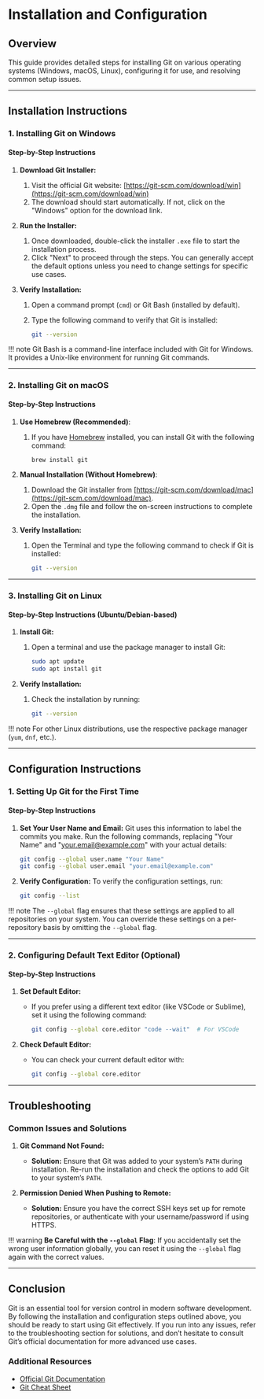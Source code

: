 # Installation and Configuration

## Overview

This guide provides detailed steps for installing Git on various operating systems (Windows, macOS, Linux), configuring it for use, and resolving common setup issues.

---

## Installation Instructions

### 1. **Installing Git on Windows**

#### Step-by-Step Instructions

1. **Download Git Installer:**
    1. Visit the official Git website: [https://git-scm.com/download/win](https://git-scm.com/download/win)
    2. The download should start automatically. If not, click on the "Windows" option for the download link.

2. **Run the Installer:**
    1. Once downloaded, double-click the installer `.exe` file to start the installation process.
    2. Click "Next" to proceed through the steps. You can generally accept the default options unless you need to change settings for specific use cases.

3. **Verify Installation:**
    1. Open a command prompt (`cmd`) or Git Bash (installed by default).
    2. Type the following command to verify that Git is installed:

        ```bash
        git --version
        ```

!!! note
    Git Bash is a command-line interface included with Git for Windows. It provides a Unix-like environment for running Git commands.

---

### 2. **Installing Git on macOS**

#### Step-by-Step Instructions

1. **Use Homebrew (Recommended)**:
    1. If you have [Homebrew](https://brew.sh/) installed, you can install Git with the following command:

        ```bash
        brew install git
        ```

2. **Manual Installation (Without Homebrew)**:
    1. Download the Git installer from [https://git-scm.com/download/mac](https://git-scm.com/download/mac).
    2. Open the `.dmg` file and follow the on-screen instructions to complete the installation.

3. **Verify Installation:**
    1. Open the Terminal and type the following command to check if Git is installed:

        ```bash
        git --version
        ```

---

### 3. **Installing Git on Linux**

#### Step-by-Step Instructions (Ubuntu/Debian-based)

1. **Install Git:**
    1. Open a terminal and use the package manager to install Git:

        ```bash
        sudo apt update
        sudo apt install git
        ```

2. **Verify Installation:**
    1. Check the installation by running:

        ```bash
        git --version
        ```

!!! note
    For other Linux distributions, use the respective package manager (`yum`, `dnf`, etc.).

---

## Configuration Instructions

### 1. **Setting Up Git for the First Time**

#### Step-by-Step Instructions

1. **Set Your User Name and Email:**
    Git uses this information to label the commits you make. Run the following commands, replacing "Your Name" and "<your.email@example.com>" with your actual details:

    ```bash
    git config --global user.name "Your Name"
    git config --global user.email "your.email@example.com"
    ```

2. **Verify Configuration:**
    To verify the configuration settings, run:

    ```bash
    git config --list
    ```

!!! note
    The `--global` flag ensures that these settings are applied to all repositories on your system. You can override these settings on a per-repository basis by omitting the `--global` flag.

---

### 2. **Configuring Default Text Editor (Optional)**

#### Step-by-Step Instructions

1. **Set Default Editor:**
   - If you prefer using a different text editor (like VSCode or Sublime), set it using the following command:

     ```bash
     git config --global core.editor "code --wait"  # For VSCode
     ```

2. **Check Default Editor:**
   - You can check your current default editor with:

     ```bash
     git config --global core.editor
     ```

---

## Troubleshooting

### Common Issues and Solutions

1. **Git Command Not Found:**
   - **Solution:** Ensure that Git was added to your system’s `PATH` during installation. Re-run the installation and check the options to add Git to your system’s `PATH`.

2. **Permission Denied When Pushing to Remote:**
   - **Solution:** Ensure you have the correct SSH keys set up for remote repositories, or authenticate with your username/password if using HTTPS.

!!! warning
    **Be Careful with the `--global` Flag**: If you accidentally set the wrong user information globally, you can reset it using the `--global` flag again with the correct values.

---

## Conclusion

Git is an essential tool for version control in modern software development. By following the installation and configuration steps outlined above, you should be ready to start using Git effectively. If you run into any issues, refer to the troubleshooting section for solutions, and don’t hesitate to consult Git’s official documentation for more advanced use cases.

### Additional Resources

- [Official Git Documentation](https://git-scm.com/doc)
- [Git Cheat Sheet](https://education.github.com/git-cheat-sheet-education.pdf)
